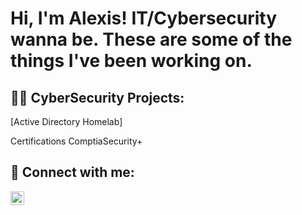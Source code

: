 <h1>Hi, I'm Alexis! IT/Cybersecurity wanna be. These are some of the things I've been working on.</h1>

<h2>👨‍💻 CyberSecurity Projects:</h2>

[Active Directory Homelab]


Certifications
ComptiaSecurity+

<h2> 🤳 Connect with me:</h2>

[<img align="left" alt="JoshMadakor | LinkedIn" width="22px" src="https://cdn.jsdelivr.net/npm/simple-icons@v3/icons/linkedin.svg" />][linkedin]


[linkedin]: https://www.linkedin.com/in/alexis-martinez-184b85246/

